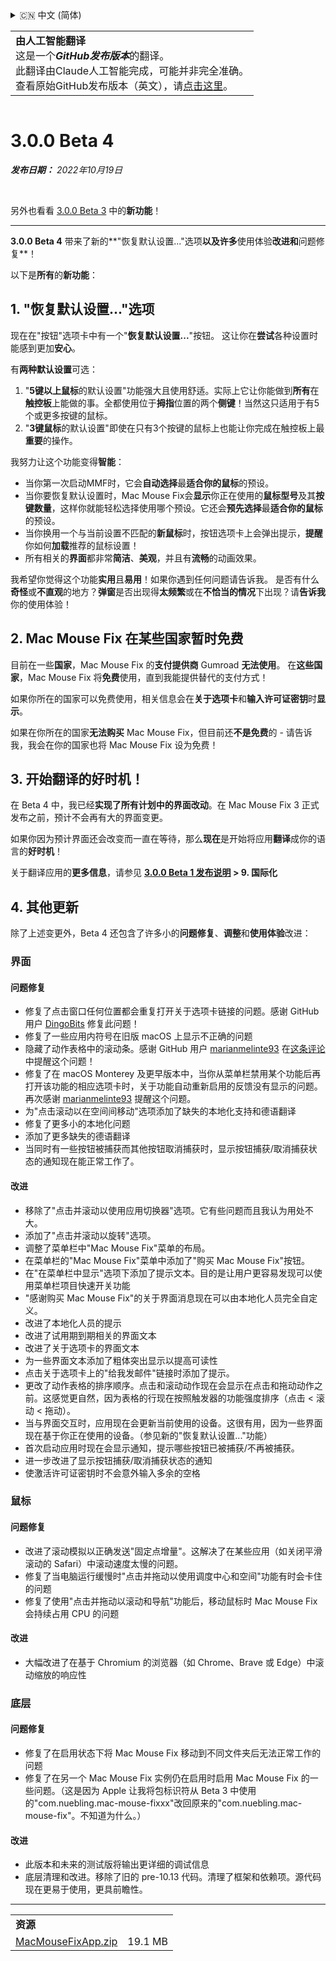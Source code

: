 <details>
<summary>🇨🇳 中文 (简体)</summary>

[🇬🇧 English (GitHub)](https://github.com/noah-nuebling/mac-mouse-fix/releases/tag/3.0.0-Beta-4)\
[🇦🇩 Català](https://redirect.macmousefix.com/?target=mmf-release&tag=3.0.0-Beta-4&locale=ca)\
[🇩🇪 Deutsch](https://redirect.macmousefix.com/?target=mmf-release&tag=3.0.0-Beta-4&locale=de)\
[🇪🇸 Español](https://redirect.macmousefix.com/?target=mmf-release&tag=3.0.0-Beta-4&locale=es)\
[🇫🇷 Français](https://redirect.macmousefix.com/?target=mmf-release&tag=3.0.0-Beta-4&locale=fr)\
[🇮🇩 Indonesia](https://redirect.macmousefix.com/?target=mmf-release&tag=3.0.0-Beta-4&locale=id)\
[🇮🇹 Italiano](https://redirect.macmousefix.com/?target=mmf-release&tag=3.0.0-Beta-4&locale=it)\
[🇭🇺 Magyar](https://redirect.macmousefix.com/?target=mmf-release&tag=3.0.0-Beta-4&locale=hu)\
[🇳🇱 Nederlands](https://redirect.macmousefix.com/?target=mmf-release&tag=3.0.0-Beta-4&locale=nl)\
[🇵🇱 Polski](https://redirect.macmousefix.com/?target=mmf-release&tag=3.0.0-Beta-4&locale=pl)\
[🇧🇷 Português (Brasil)](https://redirect.macmousefix.com/?target=mmf-release&tag=3.0.0-Beta-4&locale=pt-BR)\
[🇵🇹 Português (Portugal)](https://redirect.macmousefix.com/?target=mmf-release&tag=3.0.0-Beta-4&locale=pt-PT)\
[🇷🇴 Română](https://redirect.macmousefix.com/?target=mmf-release&tag=3.0.0-Beta-4&locale=ro)\
[🇸🇪 Svenska](https://redirect.macmousefix.com/?target=mmf-release&tag=3.0.0-Beta-4&locale=sv)\
[🇻🇳 Tiếng Việt](https://redirect.macmousefix.com/?target=mmf-release&tag=3.0.0-Beta-4&locale=vi)\
[🇹🇷 Türkçe](https://redirect.macmousefix.com/?target=mmf-release&tag=3.0.0-Beta-4&locale=tr)\
[🇨🇿 Čeština](https://redirect.macmousefix.com/?target=mmf-release&tag=3.0.0-Beta-4&locale=cs)\
[🇬🇷 Ελληνικά](https://redirect.macmousefix.com/?target=mmf-release&tag=3.0.0-Beta-4&locale=el)\
[🇷🇺 Русский](https://redirect.macmousefix.com/?target=mmf-release&tag=3.0.0-Beta-4&locale=ru)\
[🇺🇦 Українська](https://redirect.macmousefix.com/?target=mmf-release&tag=3.0.0-Beta-4&locale=uk)\
[🇮🇱 עברית](https://redirect.macmousefix.com/?target=mmf-release&tag=3.0.0-Beta-4&locale=he)\
[🇸🇦 العربية](https://redirect.macmousefix.com/?target=mmf-release&tag=3.0.0-Beta-4&locale=ar)\
[🇮🇳 हिन्दी](https://redirect.macmousefix.com/?target=mmf-release&tag=3.0.0-Beta-4&locale=hi)\
[🇹🇭 ไทย](https://redirect.macmousefix.com/?target=mmf-release&tag=3.0.0-Beta-4&locale=th)\
**🇨🇳 中文 (简体)**\
[🇨🇳 中文 (繁體)](https://redirect.macmousefix.com/?target=mmf-release&tag=3.0.0-Beta-4&locale=zh-Hant)\
[🇭🇰 中文（香港)](https://redirect.macmousefix.com/?target=mmf-release&tag=3.0.0-Beta-4&locale=zh-HK)\
[🇯🇵 日本語](https://redirect.macmousefix.com/?target=mmf-release&tag=3.0.0-Beta-4&locale=ja)\
[🇰🇷 한국어](https://redirect.macmousefix.com/?target=mmf-release&tag=3.0.0-Beta-4&locale=ko)\
[Help translate Mac Mouse Fix to different languages!](https://github.com/noah-nuebling/mac-mouse-fix/discussions/731)
</details>
<table align=><td>
<b>由人工智能翻译</b><br>
这是一个<b><em>GitHub发布版本</em></b>的翻译。<br>
此翻译由Claude人工智能完成，可能并非完全准确。<br>
查看原始GitHub发布版本（英文），请<a href="https://github.com/noah-nuebling/mac-mouse-fix/releases/tag/3.0.0-Beta-4">点击这里</a>。
</td></table>

<table></table>

# 3.0.0 Beta 4
***发布日期：** 2022年10月19日*

<br>

另外也看看 [3.0.0 Beta 3](https://github.com/noah-nuebling/mac-mouse-fix/releases/tag/3.0.0-Beta-3) 中的**新功能**！

---

**3.0.0 Beta 4** 带来了新的**"恢复默认设置..."选项**以及许多**使用体验**改进和**问题修复**！

以下是**所有**的**新功能**：

## 1. "恢复默认设置..."选项

现在在"按钮"选项卡中有一个"**恢复默认设置...**"按钮。
这让你在**尝试**各种设置时能感到更加**安心**。

有**两种默认设置**可选：

1. "**5键以上鼠标**的默认设置"功能强大且使用舒适。实际上它让你能做到**所有**在**触控板**上能做的事。全都使用位于**拇指**位置的两个**侧键**！当然这只适用于有5个或更多按键的鼠标。
2. "**3键鼠标**的默认设置"即使在只有3个按键的鼠标上也能让你完成在触控板上最**重要**的操作。

我努力让这个功能变得**智能**：

- 当你第一次启动MMF时，它会**自动选择**最**适合你的鼠标**的预设。
- 当你要恢复默认设置时，Mac Mouse Fix会**显示**你正在使用的**鼠标型号**及其**按键数量**，这样你就能轻松选择使用哪个预设。它还会**预先选择**最**适合你的鼠标**的预设。
- 当你换用一个与当前设置不匹配的**新鼠标**时，按钮选项卡上会弹出提示，**提醒**你如何**加载**推荐的鼠标设置！
- 所有相关的**界面**都非常**简洁**、**美观**，并且有**流畅**的动画效果。

我希望你觉得这个功能**实用**且**易用**！如果你遇到任何问题请告诉我。
是否有什么**奇怪**或**不直观**的地方？**弹窗**是否出现得**太频繁**或在**不恰当的情况**下出现？请**告诉我**你的使用体验！

## 2. Mac Mouse Fix 在某些国家暂时免费

目前在一些**国家**，Mac Mouse Fix 的**支付提供商** Gumroad **无法使用**。
在**这些国家**，Mac Mouse Fix 将**免费**使用，直到我能提供替代的支付方式！

如果你所在的国家可以免费使用，相关信息会在**关于选项卡**和**输入许可证密钥**时**显示**。

如果在你所在的国家**无法购买** Mac Mouse Fix，但目前还**不是免费**的 - 请告诉我，我会在你的国家也将 Mac Mouse Fix 设为免费！

## 3. 开始翻译的好时机！

在 Beta 4 中，我已经**实现了所有计划中的界面改动**。在 Mac Mouse Fix 3 正式发布之前，预计不会再有大的界面变更。

如果你因为预计界面还会改变而一直在等待，那么**现在**是开始将应用**翻译**成你的语言的**好时机**！

关于翻译应用的**更多信息**，请参见 **[3.0.0 Beta 1 发布说明](https://github.com/noah-nuebling/mac-mouse-fix/releases/tag/3.0.0-Beta-1.1) > 9. 国际化**

## 4. 其他更新

除了上述变更外，Beta 4 还包含了许多小的**问题修复**、**调整**和**使用体验**改进：

### 界面

#### 问题修复

- 修复了点击窗口任何位置都会重复打开关于选项卡链接的问题。感谢 GitHub 用户 [DingoBits](https://github.com/DingoBits) 修复此问题！
- 修复了一些应用内符号在旧版 macOS 上显示不正确的问题
- 隐藏了动作表格中的滚动条。感谢 GitHub 用户 [marianmelinte93](https://github.com/marianmelinte93) 在[这条评论](https://github.com/noah-nuebling/mac-mouse-fix/discussions/366#discussioncomment-3728994)中提醒这个问题！
- 修复了在 macOS Monterey 及更早版本中，当你从菜单栏禁用某个功能后再打开该功能的相应选项卡时，关于功能自动重新启用的反馈没有显示的问题。再次感谢 [marianmelinte93](https://github.com/marianmelinte93) 提醒这个问题。
- 为"点击滚动以在空间间移动"选项添加了缺失的本地化支持和德语翻译
- 修复了更多小的本地化问题
- 添加了更多缺失的德语翻译
- 当同时有一些按钮被捕获而其他按钮取消捕获时，显示按钮捕获/取消捕获状态的通知现在能正常工作了。

#### 改进

- 移除了"点击并滚动以使用应用切换器"选项。它有些问题而且我认为用处不大。
- 添加了"点击并滚动以旋转"选项。
- 调整了菜单栏中"Mac Mouse Fix"菜单的布局。
- 在菜单栏的"Mac Mouse Fix"菜单中添加了"购买 Mac Mouse Fix"按钮。
- 在"在菜单栏中显示"选项下添加了提示文本。目的是让用户更容易发现可以使用菜单栏项目快速开关功能
- "感谢购买 Mac Mouse Fix"的关于界面消息现在可以由本地化人员完全自定义。
- 改进了本地化人员的提示
- 改进了试用期到期相关的界面文本
- 改进了关于选项卡的界面文本
- 为一些界面文本添加了粗体突出显示以提高可读性
- 点击关于选项卡上的"给我发邮件"链接时添加了提示。
- 更改了动作表格的排序顺序。点击和滚动动作现在会显示在点击和拖动动作之前。这感觉更自然，因为表格的行现在按照触发器的功能强度排序（点击 < 滚动 < 拖动）。
- 当与界面交互时，应用现在会更新当前使用的设备。这很有用，因为一些界面现在基于你正在使用的设备。（参见新的"恢复默认设置..."功能）
- 首次启动应用时现在会显示通知，提示哪些按钮已被捕获/不再被捕获。
- 进一步改进了显示按钮捕获/取消捕获状态的通知
- 使激活许可证密钥时不会意外输入多余的空格

### 鼠标

#### 问题修复

- 改进了滚动模拟以正确发送"固定点增量"。这解决了在某些应用（如关闭平滑滚动的 Safari）中滚动速度太慢的问题。
- 修复了当电脑运行缓慢时"点击并拖动以使用调度中心和空间"功能有时会卡住的问题
- 修复了使用"点击并拖动以滚动和导航"功能后，移动鼠标时 Mac Mouse Fix 会持续占用 CPU 的问题

#### 改进

- 大幅改进了在基于 Chromium 的浏览器（如 Chrome、Brave 或 Edge）中滚动缩放的响应性

### 底层

#### 问题修复

- 修复了在启用状态下将 Mac Mouse Fix 移动到不同文件夹后无法正常工作的问题
- 修复了在另一个 Mac Mouse Fix 实例仍在启用时启用 Mac Mouse Fix 的一些问题。（这是因为 Apple 让我将包标识符从 Beta 3 中使用的"com.nuebling.mac-mouse-fixxx"改回原来的"com.nuebling.mac-mouse-fix"。不知道为什么。）

#### 改进

- 此版本和未来的测试版将输出更详细的调试信息
- 底层清理和改进。移除了旧的 pre-10.13 代码。清理了框架和依赖项。源代码现在更易于使用，更具前瞻性。

---

<table align="start">
<tr>
    <td colspan=2>
        <b>资源</b>
    </td>
</tr>
<tr>
    <td><a href="https://github.com/noah-nuebling/mac-mouse-fix/releases/download/3.0.0-Beta-4/MacMouseFixApp.zip">MacMouseFixApp.zip</a></td>
    <td>19.1 MB</td>
</tr>
</table>